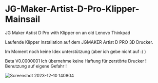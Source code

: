 # JG-Maker-Artist-D-Pro-Klipper-Mainsail
JG Maker Astist D Pro with Klipper  on an old Lenovo Thinkpad 

Laufende Klipper Installation auf dem JGMAKER Artist D PRO 3D Drucker.

Im Moment noch keine Idex unterstützung (aber ich gebe nicht auf :) )

Beta V0.0000001
Ich übernehme keine Haftung für zerstörte Drucker !
Benutzung auf eigene Gefahr !


![Screenshot 2023-12-10 140804](https://github.com/Martin-Stiller/JG-Maker-Artist-D-Pro-Klipper-Mainsail/assets/49054392/361910a0-dfc0-42f2-b7c1-dbe86576c207)
